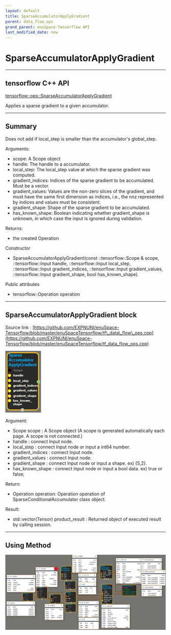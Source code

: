 ```yaml
--- 
layout: default 
title: SparseAccumulatorApplyGradient 
parent: data_flow_ops 
grand_parent: enuSpace-Tensorflow API 
last_modified_date: now 
--- 
```


# SparseAccumulatorApplyGradient

---

## tensorflow C++ API

[tensorflow::ops::SparseAccumulatorApplyGradient](https://www.tensorflow.org/api_docs/cc/class/tensorflow/ops/sparse-accumulator-apply-gradient)

Applies a sparse gradient to a given accumulator.

---

## Summary

Does not add if local\_step is smaller than the accumulator's global\_step.

Arguments:

* scope: A Scope object
* handle: The handle to a accumulator.
* local\_step: The local\_step value at which the sparse gradient was computed.
* gradient\_indices: Indices of the sparse gradient to be accumulated. Must be a vector.
* gradient\_values: Values are the non-zero slices of the gradient, and must have the same first dimension as indices, i.e., the nnz represented by indices and values must be consistent.
* gradient\_shape: Shape of the sparse gradient to be accumulated.
* has\_known\_shape: Boolean indicating whether gradient\_shape is unknown, in which case the input is ignored during validation.

Returns:

* the created Operation 

Constructor

* SparseAccumulatorApplyGradient\(const ::tensorflow::Scope & scope, ::tensorflow::Input handle, ::tensorflow::Input local\_step, ::tensorflow::Input gradient\_indices, ::tensorflow::Input gradient\_values, ::tensorflow::Input gradient\_shape, bool has\_known\_shape\).

Public attributes

* tensorflow::Operation operation

---

## SparseAccumulatorApplyGradient block

Source link : [https://github.com/EXPNUNI/enuSpace-Tensorflow/blob/master/enuSpaceTensorflow/tf\_data\_flow\_ops.cpp](https://github.com/EXPNUNI/enuSpace-Tensorflow/blob/master/enuSpaceTensorflow/tf_data_flow_ops.cpp)

![](./assets/dataflow_SparseAccumulatorApplyGradient_Symbol.png)

Argument:

* Scope scope : A Scope object \(A scope is generated automatically each page. A scope is not connected.\)
* handle : connect Input node.
* local\_step : connect Input node or input a int64 number.
* gradient\_indices : connect Input node.
* gradient\_values : connect Input node.
* gradient\_shape : connect Input node or input a shape. ex\) {5,2}.
* has\_known\_shape : connect Input node or input a bool data. ex\) true or false;

Return:

* Operation operation: Operation operation of SparseConditionalAccumulator class object.

Result:

* std::vector\(Tensor\) product\_result : Returned object of executed result by calling session.

---

## Using Method

![](./assets/dataflow_SparseConditionalAccumulator_Method.png)

